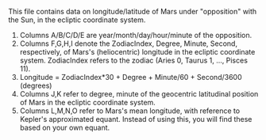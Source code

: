 This file contains data on longitude/latitude of Mars under "opposition" with the Sun, in the
ecliptic coordinate system.

1. Columns A/B/C/D/E are year/month/day/hour/minute of the opposition.
2. Columns F,G,H,I denote the ZodiacIndex, Degree, Minute, Second, respectively, of Mars's (heliocentric) longitude in the ecliptic coordinate system. ZodiacIndex refers to the zodiac (Aries 0, Taurus 1, ..., Pisces 11).
3. Longitude = ZodiacIndex*30 + Degree + Minute/60 + Second/3600 (degrees)
4. Columns J,K refer to degree, minute of the geocentric latitudinal position of Mars in the ecliptic coordinate system.
5. Columns L,M,N,O refer to Mars's mean longitude, with reference to Kepler's approximated equant. Instead of using this, you will find these based on your own equant.
